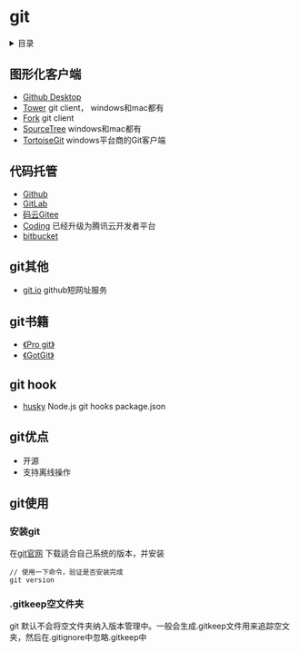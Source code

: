 # git

<details>
<summary>目录</summary>

* [`图形化客户端`](##图形化客户端)
* [`代码托管`](##代码托管)
* [`git其他`](##git其他)
* [`git书籍`](##git书籍)

</details>

## 图形化客户端

* [Github Desktop](https://desktop.github.com/)
* [Tower](https://www.git-tower.com/) git client， windows和mac都有
* [Fork](https://git-fork.com/) git client 
* [SourceTree](https://www.sourcetreeapp.com/)  windows和mac都有
* [TortoiseGit](https://tortoisegit.org/) windows平台商的Git客户端

## 代码托管

* [Github](https://github.com/)
* [GitLab](https://about.gitlab.com/)
* [码云Gitee](https://gitee.com/)
* [Coding](https://dev.tencent.com/) 已经升级为腾讯云开发者平台
* [bitbucket](https://bitbucket.org/)

## git其他

* [git.io](https://git.io/) github短网址服务

## git书籍

* [《Pro git》](https://git-scm.com/book/zh/v2)
* [《GotGit》](http://www.worldhello.net/gotgithub/)

## git hook

* [husky](https://github.com/typicode/husky) Node.js git hooks package.json

## git优点

* 开源
* 支持离线操作

## git使用

### 安装git

在[git官网](https://git-scm.com/downloads) 下载适合自己系统的版本，并安装

```shell
// 使用一下命令，验证是否安装完成
git version
```

### .gitkeep空文件夹

git 默认不会将空文件夹纳入版本管理中。一般会生成.gitkeep文件用来追踪空文夹，然后在.gitignore中忽略.gitkeep中
